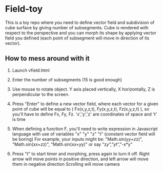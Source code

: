 # Field-toy

This is a toy repo where you need to define vector field and subdivision of cube surface by giving number of subsegments.
Cube is rendered with respect to the perspective and you can morph its shape by applying vector field you defined (each point of subsegment will move in direction of its vector).

## How to mess around with it

1. Launch vfield.html

2. Enter the number of subsegments (15 is good enough)

3. Use mouse to rotate object. Y axis placed vertically, X horizontally, Z is perpendicular to the screen.

4. Press "Enter" to define a new vector field, where each vector for a given point of cube will be equal to ( Fx(x,y,z,t), Fy(x,y,z,t), Fz(x,y,z,t) ), so you'll have to define Fx, Fy, Fz. 'x','y','z' are coordinates of space and 't' is time

5. When defining a function F, you'll need to write expression in Javascript language with use of variables "x" "y" "z" "t" (constant vector field will be boring)
For example, your inputs might be: 
"Math.sin(y*y+z*z)", "Math.sin(x*x+z*z)", "Math.sin(x*x+y*y)"
or say
"z*y","y*t","-x*y"

6. Press "t" to start timer and morphing, press again to turn it off.
Right arrow will move points in positive direction, and left arrow will move them in negative direction
Scrolling will move camera
